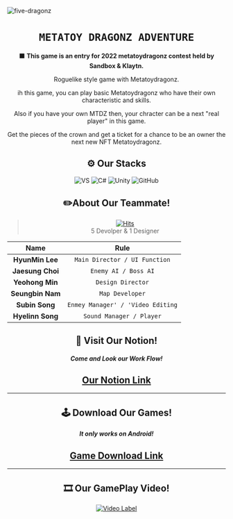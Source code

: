 ![five-dragonz](https://user-images.githubusercontent.com/19919570/180923092-6150fc2a-5c44-4c51-ae37-140dd338200f.png)

<div align="center">
  
  # `METATOY DRAGONZ ADVENTURE`
  

⬛ **This game is an entry for 2022 metatoydragonz contest held by Sandbox & Klaytn.**

Roguelike style game with Metatoydragonz. 

ih this game, you can play basic Metatoydragonz who have their own characteristic and skills.

Also if you have your own MTDZ then, your chracter can be a next "real player" in this game.

Get the pieces of the crown and get a ticket for a chance to be an owner the next new NFT Metatoydragonz.

  
 ## ⚙ Our Stacks
  ![VS](https://img.shields.io/badge/Visual%20Studio-5C2D91?style=for-the-badge&logo=VisualStudio&logoColor=white)              ![C#](https://img.shields.io/badge/C%20Sharp-239120?style=for-the-badge&logo=CSharp&logoColor=white) ![Unity](https://img.shields.io/badge/Unity%202D-222324?style=for-the-badge&logo=Unity&logoColor=white) ![GitHub](https://img.shields.io/badge/GitHub-181717?style=for-the-badge&logo=GitHub&logoColor=white) 
  
## ✏️About Our Teammate!
>[![Hits](https://hits.seeyoufarm.com/api/count/incr/badge.svg?url=https%3A%2F%2Fgithub.com%2FTeam5DD&count_bg=%23838A7E&title_bg=%2363A5E7&icon=unity.svg&icon_color=%23000000&title=Team5DD&edge_flat=true)](https://hits.seeyoufarm.com)  
5 Devolper & 1 Designer

Name | Rule                                                         
:---:|:---:
 __HyunMin Lee__ |`Main Director / UI Function` 
__Jaesung Choi__ | `Enemy AI / Boss AI`
__Yeohong Min__ | `Design Director`
__Seungbin Nam__ | `Map Developer`
__Subin Song__ | `Enmey Manager' / 'Video Editing`
__Hyelinn Song__ | `Sound Manager / Player`

## 🔰 Visit Our Notion!  
#####  Come and Look our Work Flow!
[Our Notion Link](https://yoyosproject.notion.site/yoyosproject/MetatoyDragonz-Adventure-566871c4684e4fe1903c82ad05ed77cc)
---

---
## 🕹️ Download Our Games!
##### It only works on Android! 
[Game Download Link](https://team5dd.itch.io/5ddmetatoydragonzadventure)
---
---
 
## 🎞 Our GamePlay Video!
 [![Video Label](http://img.youtube.com/vi/yil-smoRFbs/0.jpg)](https://youtu.be/yil-smoRFbs)

</div>


</aside>
